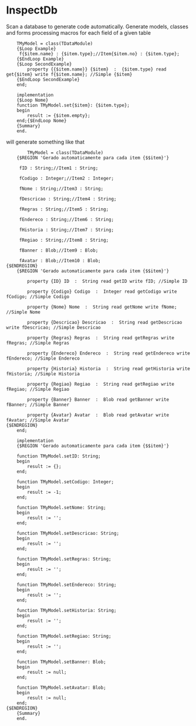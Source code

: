 # InspectDb
Scan a database to generate code automatically. Generate models, classes and forms processing macros for each field of a given table

		TMyModel = class(TDataModule)
		{$Loop Example}
		 f{$item.name} : {$item.type};//Item{$item.no} : {$item.type};
		{$EndLoop Example}
		{$Loop SecondExample}
			property {{$item.name}} {$item}  :  {$item.type} read get{$item} write f{$item.name}; //Simple {$item}
		{$EndLoop SecondExample}
		end;

		implementation
		{$Loop Nome}
		function TMyModel.set{$item}: {$item.type};
		begin
			result := {$item.empty};
		end;{$EndLoop Nome}
		{Summary}
		end.

will generate something like that

			TMyModel = class(TDataModule)
		{$REGION 'Gerado automaticamente para cada item {$$item}'}

		 fID : String;//Item1 : String;

		 fCodigo : Integer;//Item2 : Integer;

		 fNome : String;//Item3 : String;

		 fDescricao : String;//Item4 : String;

		 fRegras : String;//Item5 : String;

		 fEndereco : String;//Item6 : String;

		 fHistoria : String;//Item7 : String;

		 fRegiao : String;//Item8 : String;

		 fBanner : Blob;//Item9 : Blob;

		 fAvatar : Blob;//Item10 : Blob;
	{$ENDREGION}
		{$REGION 'Gerado automaticamente para cada item {$$item}'}

			property {ID} ID  :  String read getID write fID; //Simple ID

			property {Codigo} Codigo  :  Integer read getCodigo write fCodigo; //Simple Codigo

			property {Nome} Nome  :  String read getNome write fNome; //Simple Nome

			property {Descricao} Descricao  :  String read getDescricao write fDescricao; //Simple Descricao

			property {Regras} Regras  :  String read getRegras write fRegras; //Simple Regras

			property {Endereco} Endereco  :  String read getEndereco write fEndereco; //Simple Endereco

			property {Historia} Historia  :  String read getHistoria write fHistoria; //Simple Historia

			property {Regiao} Regiao  :  String read getRegiao write fRegiao; //Simple Regiao

			property {Banner} Banner  :  Blob read getBanner write fBanner; //Simple Banner

			property {Avatar} Avatar  :  Blob read getAvatar write fAvatar; //Simple Avatar
	{$ENDREGION}
		end;

		implementation
		{$REGION 'Gerado automaticamente para cada item {$$item}'}

		function TMyModel.setID: String;
		begin
			result := {};
		end;

		function TMyModel.setCodigo: Integer;
		begin
			result := -1;
		end;

		function TMyModel.setNome: String;
		begin
			result := '';
		end;

		function TMyModel.setDescricao: String;
		begin
			result := '';
		end;

		function TMyModel.setRegras: String;
		begin
			result := '';
		end;

		function TMyModel.setEndereco: String;
		begin
			result := '';
		end;

		function TMyModel.setHistoria: String;
		begin
			result := '';
		end;

		function TMyModel.setRegiao: String;
		begin
			result := '';
		end;

		function TMyModel.setBanner: Blob;
		begin
			result := null;
		end;

		function TMyModel.setAvatar: Blob;
		begin
			result := null;
		end;
	{$ENDREGION}
		{Summary}
		end.
